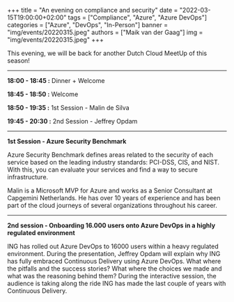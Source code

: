 +++
title = "An evening on compliance and security"
date = "2022-03-15T19:00:00+02:00"
tags = ["Compliance", "Azure", "Azure DevOps"]
categories = ["Azure", "DevOps", "In-Person"]
banner = "img/events/20220315.jpeg"
authors = ["Maik van der Gaag"]
img = "img/events/20220315.jpeg"
+++

This evening, we will be back for another Dutch Cloud MeetUp of this season!

---

**18:00 - 18:45 :** Dinner + Welcome

**18:45 - 18:50 :** Welcome

**18:50 - 19:35 :** 1st Session - Malin de Silva

**19:45 - 20:30 :** 2nd Session - Jeffrey Opdam


---
**1st Session - Azure Security Benchmark**

Azure Security Benchmark defines areas related to the security of each service based on the leading industry standards: PCI-DSS, CIS, and NIST. With this, you can evaluate your services and find a way to secure infrastructure.

Malin is a Microsoft MVP for Azure and works as a Senior Consultant at Capgemini Netherlands. He has over 10 years of experience and has been part of the cloud journeys of several organizations throughout his career.

---

**2nd session - Onboarding 16.000 users onto Azure DevOps in a highly regulated environment**

ING has rolled out Azure DevOps to 16000 users within a heavy regulated environment. During the presentation, Jeffrey Opdam will explain why ING has fully embraced Continuous Delivery using Azure DevOps. What where the pitfalls and the success stories? What where the choices we made and what was the reasoning behind them? During the interactive session, the audience is taking along the ride ING has made the last couple of years with Continuous Delivery.